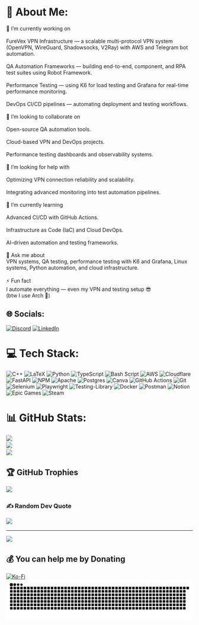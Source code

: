 # 💫 About Me:
🔭 I’m currently working on<br><br>FureVex VPN Infrastructure — a scalable multi-protocol VPN system (OpenVPN, WireGuard, Shadowsocks, V2Ray) with AWS and Telegram bot automation.<br><br>QA Automation Frameworks — building end-to-end, component, and RPA test suites using Robot Framework.<br><br>Performance Testing — using K6 for load testing and Grafana for real-time performance monitoring.<br><br>DevOps CI/CD pipelines — automating deployment and testing workflows.<br><br>👯 I’m looking to collaborate on<br><br>Open-source QA automation tools.<br><br>Cloud-based VPN and DevOps projects.<br><br>Performance testing dashboards and observability systems.<br><br>🤝 I’m looking for help with<br><br>Optimizing VPN connection reliability and scalability.<br><br>Integrating advanced monitoring into test automation pipelines.<br><br>🌱 I’m currently learning<br><br>Advanced CI/CD with GitHub Actions.<br><br>Infrastructure as Code (IaC) and Cloud DevOps.<br><br>AI-driven automation and testing frameworks.<br><br>💬 Ask me about<br>VPN systems, QA testing, performance testing with K6 and Grafana, Linux systems, Python automation, and cloud infrastructure.<br><br>⚡ Fun fact<br>I automate everything — even my VPN and testing setup 😎<br>(btw I use Arch 🐧)


## 🌐 Socials:
[![Discord](https://img.shields.io/badge/Discord-%237289DA.svg?logo=discord&logoColor=white)](https://discord.gg/772131084896698400) [![LinkedIn](https://img.shields.io/badge/LinkedIn-%230077B5.svg?logo=linkedin&logoColor=white)](https://linkedin.com/in/abbas-samaha) 

# 💻 Tech Stack:
![C++](https://img.shields.io/badge/c++-%2300599C.svg?style=for-the-badge&logo=c%2B%2B&logoColor=white) ![LaTeX](https://img.shields.io/badge/latex-%23008080.svg?style=for-the-badge&logo=latex&logoColor=white) ![Python](https://img.shields.io/badge/python-3670A0?style=for-the-badge&logo=python&logoColor=ffdd54) ![TypeScript](https://img.shields.io/badge/typescript-%23007ACC.svg?style=for-the-badge&logo=typescript&logoColor=white) ![Bash Script](https://img.shields.io/badge/bash_script-%23121011.svg?style=for-the-badge&logo=gnu-bash&logoColor=white) ![AWS](https://img.shields.io/badge/AWS-%23FF9900.svg?style=for-the-badge&logo=amazon-aws&logoColor=white) ![Cloudflare](https://img.shields.io/badge/Cloudflare-F38020?style=for-the-badge&logo=Cloudflare&logoColor=white) ![FastAPI](https://img.shields.io/badge/FastAPI-005571?style=for-the-badge&logo=fastapi) ![NPM](https://img.shields.io/badge/NPM-%23CB3837.svg?style=for-the-badge&logo=npm&logoColor=white) ![Apache](https://img.shields.io/badge/apache-%23D42029.svg?style=for-the-badge&logo=apache&logoColor=white) ![Postgres](https://img.shields.io/badge/postgres-%23316192.svg?style=for-the-badge&logo=postgresql&logoColor=white) ![Canva](https://img.shields.io/badge/Canva-%2300C4CC.svg?style=for-the-badge&logo=Canva&logoColor=white) ![GitHub Actions](https://img.shields.io/badge/github%20actions-%232671E5.svg?style=for-the-badge&logo=githubactions&logoColor=white) ![Git](https://img.shields.io/badge/git-%23F05033.svg?style=for-the-badge&logo=git&logoColor=white) ![Selenium](https://img.shields.io/badge/-selenium-%43B02A?style=for-the-badge&logo=selenium&logoColor=white) ![Playwright](https://img.shields.io/badge/-playwright-%232EAD33?style=for-the-badge&logo=playwright&logoColor=white) ![Testing-Library](https://img.shields.io/badge/-TestingLibrary-%23E33332?style=for-the-badge&logo=testing-library&logoColor=white) ![Docker](https://img.shields.io/badge/docker-%230db7ed.svg?style=for-the-badge&logo=docker&logoColor=white) ![Postman](https://img.shields.io/badge/Postman-FF6C37?style=for-the-badge&logo=postman&logoColor=white) ![Notion](https://img.shields.io/badge/Notion-%23000000.svg?style=for-the-badge&logo=notion&logoColor=white) ![Epic Games](https://img.shields.io/badge/epicgames-%23313131.svg?style=for-the-badge&logo=epicgames&logoColor=white) ![Steam](https://img.shields.io/badge/steam-%23000000.svg?style=for-the-badge&logo=steam&logoColor=white)
# 📊 GitHub Stats:
![](https://github-readme-stats.vercel.app/api?username=SamahaAbbas&theme=merko&hide_border=false&include_all_commits=true&count_private=true)<br/>
![](https://nirzak-streak-stats.vercel.app/?user=SamahaAbbas&theme=merko&hide_border=false)<br/>
![](https://github-readme-stats.vercel.app/api/top-langs/?username=SamahaAbbas&theme=merko&hide_border=false&include_all_commits=true&count_private=true&layout=compact)

## 🏆 GitHub Trophies
![](https://github-profile-trophy.vercel.app/?username=SamahaAbbas&theme=radical&no-frame=false&no-bg=false&margin-w=4)

### ✍️ Random Dev Quote
![](https://quotes-github-readme.vercel.app/api?type=horizontal&theme=radical)

---
[![](https://visitcount.itsvg.in/api?id=SamahaAbbas&icon=0&color=0)](https://visitcount.itsvg.in)

  ## 💰 You can help me by Donating
  [![Ko-Fi](https://img.shields.io/badge/Ko--fi-F16061?style=for-the-badge&logo=ko-fi&logoColor=white)](https://ko-fi.com/abbassamaha) 
  ![snake gif](https://github.com/SamahaAbbas/SamahaAbbas/blob/output/github-snake-dark.svg)
  
<!-- Proudly created with GPRM ( https://gprm.itsvg.in ) -->
